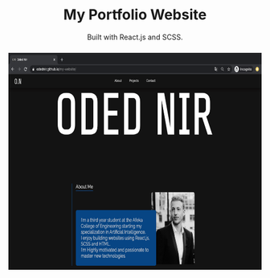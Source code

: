 <div align="center">
  <h1>
    My Portfolio Website
  </h1>
</div>

<div align="center">
  Built with React.js and SCSS.
</div>

###

<div align="center">
  <img alt="screen-shot" src="./public/media/screen-shot1.png" width="768" height="432" />
</div>
